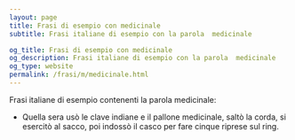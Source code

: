 ```yaml
---
layout: page
title: Frasi di esempio con medicinale 
subtitle: Frasi italiane di esempio con la parola  medicinale

og_title: Frasi di esempio con medicinale 
og_description: Frasi italiane di esempio con la parola  medicinale
og_type: website
permalink: /frasi/m/medicinale.html
---
```


Frasi italiane di esempio contenenti la parola medicinale:


- Quella sera usò le clave indiane e il pallone medicinale, saltò la corda, si esercitò al sacco, poi indossò il casco per fare cinque riprese sul ring.
